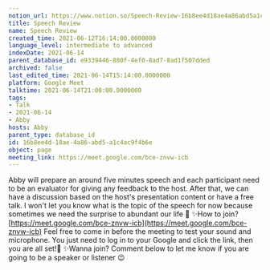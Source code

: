 ```yaml
---
notion_url: https://www.notion.so/Speech-Review-16b8ee4d18ae4a86abd5a1c4ac9f4b6e
title: Speech Review
name: Speech Review
created_time: 2021-06-12T16:14:00.0000000
language_level: intermediate to advanced
indexDate: 2021-06-14
parent_database_id: e9339446-880f-4ef0-8ad7-8ad1f507dded
archived: false
last_edited_time: 2021-06-14T15:14:00.0000000
platform: Google Meet
talktime: 2021-06-14T21:00:00.0000000
tags:
- Talk
- 2021-06-14
- Abby
hosts: Abby
parent_type: database_id
id: 16b8ee4d-18ae-4a86-abd5-a1c4ac9f4b6e
object: page
meeting_link: https://meet.google.com/bce-znvw-icb
---
```


Abby will prepare an around five minutes speech and each participant need to be an evaluator for giving any feedback to the host. After that, we can have a discussion based on the host's presentation content or have a free talk. I won't let you know what is the topic of the speech for now because sometimes we need the surprise to abundant our life 🥰
✨How to join?
 [https://meet.google.com/bce-znvw-icb](https://meet.google.com/bce-znvw-icb) 
Feel free to come in before the meeting to test your sound and microphone. You just need to log in to your Google and click the link, then you are all set!🥳 
✨Wanna join?
Comment below to let me know if you are going to be a speaker or listener 😉

